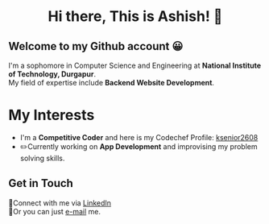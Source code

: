 <h1 align="center">Hi there, This is Ashish! 👋</h1>

## Welcome to my Github account 😀

I'm a sophomore in Computer Science and Engineering at __National Institute of Technology, Durgapur__.<br/>
My field of expertise include __Backend Website Development__.

# My Interests

* I'm a __Competitive Coder__ and here is my Codechef Profile: [ksenior2608](https://www.codechef.com/users/ksenior2608)
* :pencil2:Currently working on __App Development__ and improvising my problem solving skills.

## Get in Touch
  
  :blue_heart:Connect with me via [LinkedIn](https://www.linkedin.com/in/ashish-kumar-1403051b4/)<br/>
  :e-mail:Or you can just [e-mail](mailto:ak.19U10075@btech.nitdgp.ac.in) me.
  

